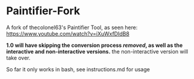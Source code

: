 # Paintifier-Fork
A fork of thecolonel63's Paintifier Tool, as seen here: https://www.youtube.com/watch?v=iXuWxfDIdB8

__1.0 will have skipping the conversion process _removed_, as well as the interactive and non-interactive versions.__ the non-interactive version will take over.

So far it only works in bash, see instructions.md for usage
